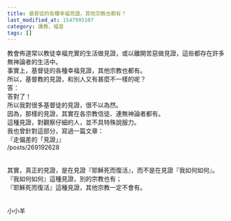 ```yaml
---
title: 基督徒的各種幸福見證，其他宗教也都有？
last_modified_at: 1547993107
category: 護教、福音
tags: []
---
```


教會佈道常以教徒幸福充實的生活做見證，或以離開苦惡做見證，這些都存在許多無神論者的生活中。<br>事實上，基督徒的各種幸福見證，其他宗教也都有。<br>所以，基督教的見證，和別人又有甚麼不一樣的呢？<br><!--more-->答：<br>答對了！<br>所以我對很多基督徒的見證，很不以為然。<br>因為，那樣的見證，其實在各宗教信徒、連無神論者都有。<br>這種見證，對觀察仔細的人，並不具特殊說服力。<br>我也曾針對這部分，寫過一篇文章：<br>『走偏差的「見證」』<br>/posts/269192628<br><br><br>其實，真正的見證，是在見證『耶穌死而復活』，而不是在見證『我如何如何』。<br>『我如何如何』這種見證，別的宗教也有；<br>『耶穌死而復活』這種見證，其他宗教一定不會有。<br><br><br>小小羊<br>

